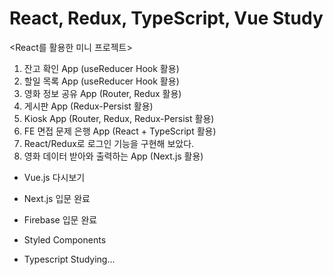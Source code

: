 # React, Redux, TypeScript, Vue Study

<React를 활용한 미니 프로젝트>
1. 잔고 확인 App (useReducer Hook 활용)
2. 할일 목록 App (useReducer Hook 활용)
3. 영화 정보 공유 App (Router, Redux 활용)
4. 게시판 App (Redux-Persist 활용)
5. Kiosk App (Router, Redux, Redux-Persist 활용)
6. FE 면접 문제 은행 App (React + TypeScript 활용)
7. React/Redux로 로그인 기능을 구현해 보았다.
8. 영화 데이터 받아와 출력하는 App (Next.js 활용)

- Vue.js 다시보기

- Next.js 입문 완료

- Firebase 입문 완료

- Styled Components

- Typescript Studying...